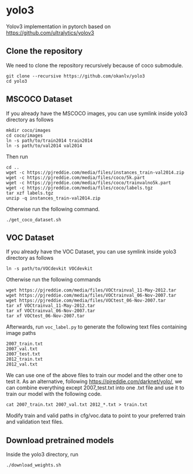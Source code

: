 # yolo3 
Yolov3 implementation in pytorch based on https://github.com/ultralytics/yolov3

## Clone the repository ##
  
We need to clone the repository recursively because of coco submodule.

```
git clone --recursive https://github.com/okanlv/yolo3
cd yolo3
```
## MSCOCO Dataset ##

If you already have the MSCOCO images, you can use symlink inside yolo3 directory as follows

```
mkdir coco/images
cd coco/images
ln -s path/to/train2014 train2014
ln -s path/to/val2014 val2014
```
Then run

```
cd ..
wget -c https://pjreddie.com/media/files/instances_train-val2014.zip
wget -c https://pjreddie.com/media/files/coco/5k.part
wget -c https://pjreddie.com/media/files/coco/trainvalno5k.part
wget -c https://pjreddie.com/media/files/coco/labels.tgz
tar xzf labels.tgz
unzip -q instances_train-val2014.zip
```

Otherwise run the following command.

```
./get_coco_dataset.sh
```

## VOC Dataset ##

If you already have the VOC Dataset, you can use symlink inside yolo3 directory as follows

```
ln -s path/to/VOCdevkit VOCdevkit
```

Otherwise run the following commands

```
wget https://pjreddie.com/media/files/VOCtrainval_11-May-2012.tar
wget https://pjreddie.com/media/files/VOCtrainval_06-Nov-2007.tar
wget https://pjreddie.com/media/files/VOCtest_06-Nov-2007.tar
tar xf VOCtrainval_11-May-2012.tar
tar xf VOCtrainval_06-Nov-2007.tar
tar xf VOCtest_06-Nov-2007.tar
```

Afterwards, run `voc_label.py` to generate the following text files containing image paths

```
2007_train.txt
2007_val.txt
2007_test.txt
2012_train.txt
2012_val.txt
```

We can use one of the above files to train our model and the other one to test it. As an alternative,
following https://pjreddie.com/darknet/yolo/, we can combine everything except 2007_test.txt into one
.txt file and use it to train our model with the following code.

```
cat 2007_train.txt 2007_val.txt 2012_*.txt > train.txt
```

Modify train and valid paths in cfg/voc.data to point to your preferred train and validation text files.

## Download pretrained models ##

Inside the yolo3 directory, run

```
./download_weights.sh
```

